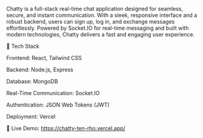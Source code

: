 Chatty is a full-stack real-time chat application designed for seamless, secure, and instant communication. With a sleek, responsive interface and a robust backend, users can sign up, log in, and exchange messages effortlessly. Powered by Socket.IO for real-time messaging and built with modern technologies, Chatty delivers a fast and engaging user experience.

🚀 Tech Stack





Frontend: React, Tailwind CSS



Backend: Node.js, Express



Database: MongoDB



Real-Time Communication: Socket.IO



Authentication: JSON Web Tokens (JWT)



Deployment: Vercel


🔗 Live Demo: https://chatty-ten-rho.vercel.app/
